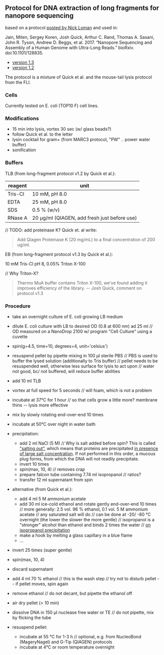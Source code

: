 ## Protocol for DNA extraction of long fragments for nanopore sequencing

based on a protocol [posted by Nick Loman](http://lab.loman.net/2017/03/09/ultrareads-for-nanopore/) and used in:

Jain, Miten, Sergey Koren, Josh Quick, Arthur C. Rand, Thomas A. Sasani, John R. Tyson, Andrew D. Beggs, et al. 2017. “Nanopore Sequencing and Assembly of a Human Genome with Ultra-Long Reads.” bioRxiv. doi:10.1101/128835.

- [version 1.3](https://docs.google.com/document/d/1ITV4XobY0GQ0m-pBlhIUqvhuSJBIgoWVHS1av4e4XIk/edit)
- [version 1.2](https://docs.google.com/document/d/1025Tu_zPWqK14JEJ9IFzRul1l5RoIORE_FcAUrQpMwA/edit)

The protocol is a mixture of Quick et al. and the mouse-tail lysis protocol from the FLI.

### Cells

Currently tested on E. coli (TOP10 F) cell lines.

### Modifications

- 15 min into lysis, vortex 30 sec (w/ glass beads?)
- follow Quick et al. to the letter
- lysin cocktail for gram+ (from MARC3 protocol, "PW" .. power water buffer)
- sonification

### Buffers

TLB (from long-fragment protocol v1.2 by Quick et al.):

| reagent | unit |
| ------------- | ------------- |
| Tris-Cl  | 10 mM, pH 8.0  |
| EDTA  | 25 mM, pH 8.0  |
| SDS  | 0.5 % (w/v)  |
| RNase A | 20 µg/ml (QIAGEN, add fresh just before use) |

// TODO: add proteinase K? Quick et. al write:

> Add Qiagen Proteinase K (20 mg/mL) to a final concentration of 200 ug/ml.

EB (from long-fragment protocol v1.3 by Quick et al.):

10 mM Tris-Cl pH 8, 0.05% Triton X-100

// Why Triton-X?

> Thermo MuA buffer contains Triton X-100, we've found adding it improves efficiency of the library. -- Josh Quick, comment on protocol v1.3

### Procedure

- take an overnight culture of E. coli growing LB medium
- dilute E. coli culture with LB to desired OD (0.8 at 600 nm) ad 25 ml
// OD measured on a NanoDrop 2100 w/ program "Cell Culture" using a cuvette

- spin(g=4.5, time=10, degrees=4, unit='celsius')
- resuspend pellet by pipette mixing in 100 µl sterile PBS
// PBS is used to buffer the lysed solution (additionally to Tris buffer)
// pellet needs to be resuspended well, otherwise less surface for lysis to act upon
// water not good, bc/ not buffered, will reduce buffer abilities

- add 10 ml TLB
- vortex at full speed for 5 seconds
// will foam, which is not a problem

- incubate at 37°C for 1 hour
// so that cells grow a little more? membrane thins -- lysis more effective

- mix by slowly rotating end-over-end 10 times
- incubate at 50°C over night in water bath
- precipitation:
  - add 2 ml NaCl (5 M)
  // Why is salt added before spin? This is called ["salting out"](https://en.wikipedia.org/wiki/Salting_out), which means that proteins are precipitated [in presence of large salt concentration](https://en.wikipedia.org/wiki/Ammonium_sulfate_precipitation). If not performed in this order, a mucous plug forms, from which the DNA will not readily precipitate.
  - invert 10 times
  - spin(max, 10, 4)
  // removes crap
  - prepare falcon tube containing 7.74 ml isopropanol
  // ratios?
  - transfer 12 ml supernatant from spin

- alternative (from Quick et al.):
  - add 4 ml 5 M ammonium acetate
  - add 30 ml ice-cold ethanol and rotate gently end-over-end 10 times
  // more generally: 2.5 vol. 96 % ethanol, 0.1 vol. 5 M ammonium acetate
  // any saturated salt will do
  // can be done at -20/ -80 °C overnight (the lower the slower the more gentle)
  // isopropanol is a "stronger" alcohol than ethanol and binds 2 times the water
  // [on isopropanol precipitation](http://www.chemieonline.de/forum/showthread.php?t=163467)
  - make a hook by melting a glass capillary in a blue flame
  - ...

- invert 25 times (super gentle)
- spin(max, 10, 4)
- discard supernatant
- add 4 ml 70 % ethanol
// this is the wash step
// try not to disturb pellet -- if pellet moves, spin again

- remove ethanol
// do not decant, but pipette the ethanol off

- air dry pellet (> 10 min)
- dissolve DNA in 150 µl nuclease free water or TE
// do not pipette, mix by flicking the tube

- resuspend pellet:
  - incubate at 55 °C for 1-3 h
  // optional, e.g. from NucleoBond (MageryNagel) and G-Tip (QIAGEN) protocols
  - incubate at 4°C or room temperature overnight


